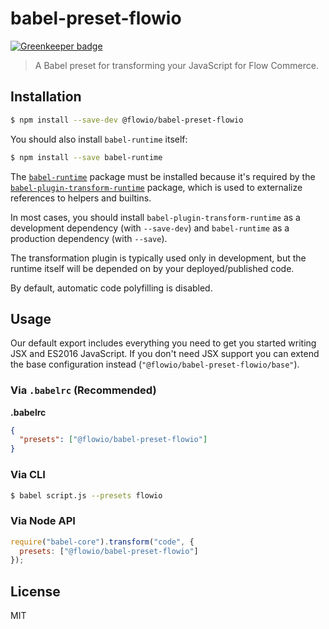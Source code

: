 # babel-preset-flowio

[![Greenkeeper badge](https://badges.greenkeeper.io/flowcommerce/babel-preset-flowio.svg)](https://greenkeeper.io/)

> A Babel preset for transforming your JavaScript for Flow Commerce.

## Installation

```sh
$ npm install --save-dev @flowio/babel-preset-flowio
```

You should also install `babel-runtime` itself:

```sh
$ npm install --save babel-runtime
```

The [`babel-runtime`](https://www.npmjs.com/package/babel-runtime) package must be installed because it's required by the [`babel-plugin-transform-runtime`](https://babeljs.io/docs/plugins/transform-runtime/) package, which is used to externalize references to helpers and builtins. 

In most cases, you should install `babel-plugin-transform-runtime` as a development dependency (with `--save-dev`) and `babel-runtime` as a production dependency (with `--save`).

The transformation plugin is typically used only in development, but the runtime itself will be depended on by your deployed/published code.

By default, automatic code polyfilling is disabled.

## Usage

Our default export includes everything you need to get you started writing JSX
and ES2016 JavaScript. If you don't need JSX support you can extend the base
configuration instead (`"@flowio/babel-preset-flowio/base"`).

### Via `.babelrc` (Recommended)

**.babelrc**

```json
{
  "presets": ["@flowio/babel-preset-flowio"]
}
```

### Via CLI

```sh
$ babel script.js --presets flowio
```

### Via Node API

```javascript
require("babel-core").transform("code", {
  presets: ["@flowio/babel-preset-flowio"]
});
```

## License

MIT